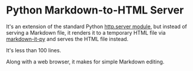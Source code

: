 # Python Markdown-to-HTML Server

It's an extension of the standard Python [http.server module](https://docs.python.org/3/library/http.server.html), but instead of serving a Markdown file, it renders it to a temporary HTML file via [markdown-it-py](https://github.com/executablebooks/markdown-it-py) and serves the HTML file instead.

It's less than 100 lines.

Along with a web browser, it makes for simple Markdown editing.